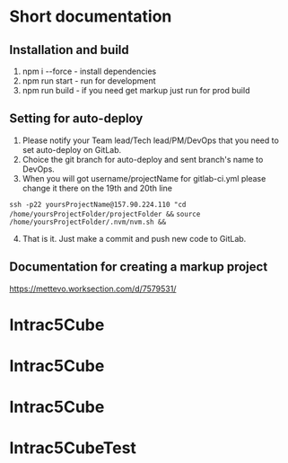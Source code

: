 # Short documentation

## Installation and build
1. npm i --force - install dependencies
2. npm run start - run for development
3. npm run build - if you need get markup just run for prod build

## Setting for auto-deploy

1. Please notify your Team lead/Tech lead/PM/DevOps that you need to set auto-deploy on GitLab. 
2. Choice the git branch for auto-deploy and sent branch's name to DevOps.
3. When you will got username/projectName for gitlab-ci.yml please change it there on the 19th and 20th line

  `ssh -p22 yoursProjectName@157.90.224.110 "cd /home/yoursProjectFolder/projectFolder &&`
  `source /home/yoursProjectFolder/.nvm/nvm.sh &&`

4. That is it. Just make a commit and push new code to GitLab.

## Documentation for creating a markup project
<https://mettevo.worksection.com/d/7579531/>
# Intrac5Cube
# Intrac5Cube
# Intrac5Cube
# Intrac5CubeTest
